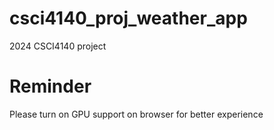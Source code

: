 # csci4140_proj_weather_app

2024 CSCI4140 project

# Reminder

Please turn on GPU support on browser for better experience
